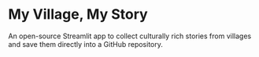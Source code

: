 # My Village, My Story 

An open-source Streamlit app to collect culturally rich stories from villages
and save them directly into a GitHub repository.

